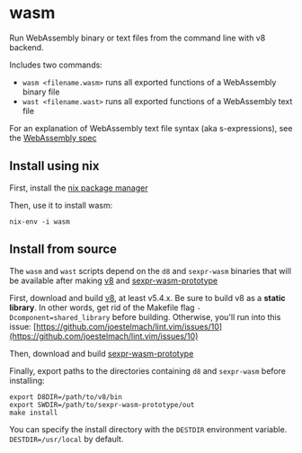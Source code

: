 # wasm

Run WebAssembly binary or text files from the command line with v8 backend.

Includes two commands:
- `wasm <filename.wasm>` runs all exported functions of a WebAssembly binary file
- `wast <filename.wast>` runs all exported functions of a WebAssembly text file

For an explanation of WebAssembly text file syntax (aka s-expressions), see the
[WebAssembly spec](https://github.com/WebAssembly/spec/tree/master/ml-proto)

## Install using nix

First, install the [nix package manager](https://nixos.org/nix/)

Then, use it to install wasm:
```
nix-env -i wasm
```

## Install from source

The `wasm` and `wast` scripts depend on the `d8` and `sexpr-wasm` binaries that
will be available after making [v8](https://chromium.googlesource.com/v8/v8.git)
and [sexpr-wasm-prototype](https://github.com/WebAssembly/sexpr-wasm-prototype)

First, download and build [v8](https://chromium.googlesource.com/v8/v8.git), at
least v5.4.x. Be sure to build v8 as a **static library**. In other words, get
rid of the Makefile flag `-Dcomponent=shared_library` before building. Otherwise,
you'll run into this issue:
[https://github.com/joestelmach/lint.vim/issues/10](https://github.com/joestelmach/lint.vim/issues/10)

Then, download and build [sexpr-wasm-prototype](https://github.com/WebAssembly/sexpr-wasm-prototype)

Finally, export paths to the directories containing `d8` and `sexpr-wasm` before installing:
```
export D8DIR=/path/to/v8/bin
export SWDIR=/path/to/sexpr-wasm-prototype/out
make install
```

You can specify the install directory with the `DESTDIR` environment variable.
`DESTDIR=/usr/local` by default.
